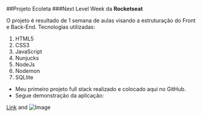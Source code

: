 ##Projeto Ecoleta
###Next Level Week da **Rocketseat**


O projeto é resultado de 1 semana de aulas visando a estruturação do Front e Back-End. 
Tecnologias utilizadas:

1. HTML5
2. CSS3
3. JavaScript
4. Nunjucks
5. NodeJs
6. Nodemon
7. SQLlite

- Meu primeiro projeto full stack realizado e colocado aqui no GitHub. 
- Segue demonstração da aplicação: 

[Link](url) and ![Image](src)

